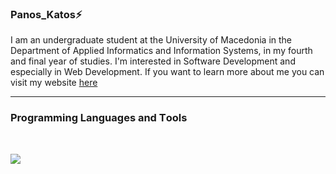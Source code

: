 ### Panos_Katos⚡

I am an undergraduate student at the University of Macedonia in the Department of Applied Informatics and Information Systems, in my fourth and final year of studies. I'm interested in Software Development and especially in Web Development. If you want to learn more about me you can visit my website <a href="https://panagiotis-stergioulas-bolis.netlify.app/" targe="_blank">here</a>

<hr/>

### Programming Languages and Τools
<br/>
<p align="left">
  <a href="https://skillicons.dev">
    <img src="https://skillicons.dev/icons?i=html,css,js,react,tailwind,java,python,c" />
  </a>
</p>

<!--

